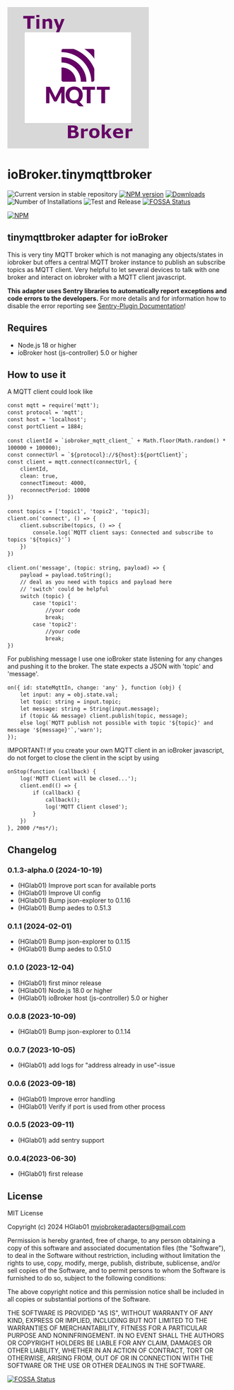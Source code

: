 ![Logo](admin/tinymqttbroker.png)
# ioBroker.tinymqttbroker

![Current version in stable repository](https://iobroker.live/badges/tinymqttbroker-stable.svg)
[![NPM version](https://img.shields.io/npm/v/iobroker.tinymqttbroker.svg)](https://www.npmjs.com/package/iobroker.tinymqttbroker)
[![Downloads](https://img.shields.io/npm/dm/iobroker.tinymqttbroker.svg)](https://www.npmjs.com/package/iobroker.tinymqttbroker)
![Number of Installations](https://iobroker.live/badges/tinymqttbroker-installed.svg)
![Test and Release](https://github.com/HGlab01/ioBroker.tinymqttbroker/workflows/Test%20and%20Release/badge.svg)
[![FOSSA Status](https://app.fossa.com/api/projects/git%2Bgithub.com%2FHGlab01%2FioBroker.tinyMQTTbroker.svg?type=shield&issueType=license)](https://app.fossa.com/projects/git%2Bgithub.com%2FHGlab01%2FioBroker.tinyMQTTbroker?ref=badge_shield&issueType=license)

[![NPM](https://nodei.co/npm/iobroker.tinymqttbroker.png?downloads=true)](https://nodei.co/npm/iobroker.tinymqttbroker/)

## tinymqttbroker adapter for ioBroker

This is very tiny MQTT broker which is not managing any objects/states in iobroker but offers a central MQTT broker instance to publish an subscribe topics as MQTT client. Very helpful to let several devices to talk with one broker and interact on iobroker with a MQTT client javascript.

**This adapter uses Sentry libraries to automatically report exceptions and code errors to the developers.** For more details and for information how to disable the error reporting see [Sentry-Plugin Documentation](https://github.com/ioBroker/plugin-sentry#plugin-sentry)!

## Requires
* Node.js 18 or higher
* ioBroker host (js-controller) 5.0 or higher

## How to use it
A MQTT client could look like
```
const mqtt = require('mqtt');
const protocol = 'mqtt';
const host = 'localhost';
const portClient = 1884;

const clientId = `iobroker_mqtt_client_` + Math.floor(Math.random() * 100000 + 100000);
const connectUrl = `${protocol}://${host}:${portClient}`;
const client = mqtt.connect(connectUrl, {
    clientId,
    clean: true,
    connectTimeout: 4000,
    reconnectPeriod: 10000
})

const topics = ['topic1', 'topic2', 'topic3];
client.on('connect', () => {
    client.subscribe(topics, () => {
        console.log(`MQTT client says: Connected and subscribe to topics '${topics}'`)
    })
})

client.on('message', (topic: string, payload) => {
    payload = payload.toString();
    // deal as you need with topics and payload here
    // 'switch' could be helpful
    switch (topic) {
        case 'topic1':
            //your code
            break;
        case 'topic2':
            //your code
            break;
})
```

For publishing message I use one ioBroker state listening for any changes and pushing it to the broker.
The state expects a JSON with 'topic' and 'message'.
```
on({ id: stateMqttIn, change: 'any' }, function (obj) {
    let input: any = obj.state.val;
    let topic: string = input.topic;
    let message: string = String(input.message);
    if (topic && message) client.publish(topic, message);
    else log(`MQTT publish not possible with topic '${topic}' and message '${message}'`,'warn');
});
```
IMPORTANT! If you create your own MQTT client in an ioBroker javascript, do not forget to close the client in the scipt by using
```
onStop(function (callback) {
    log('MQTT Client will be closed...');
    client.end(() => {
        if (callback) {
            callback();
            log('MQTT Client closed');
        }
    })
}, 2000 /*ms*/);
```

## Changelog
<!--
	Placeholder for the next version (at the beginning of the line):
	### **WORK IN PROGRESS**
-->
### 0.1.3-alpha.0 (2024-10-19)
* (HGlab01) Improve port scan for available ports
* (HGlab01) Improve UI config
* (HGlab01) Bump json-explorer to 0.1.16
* (HGlab01) Bump aedes to 0.51.3

### 0.1.1 (2024-02-01)
* (HGlab01) Bump json-explorer to 0.1.15
* (HGlab01) Bump aedes to 0.51.0

### 0.1.0 (2023-12-04)
* (HGlab01) first minor release
* (HGlab01) Node.js 18.0 or higher
* (HGlab01) ioBroker host (js-controller) 5.0 or higher

### 0.0.8 (2023-10-09)
* (HGlab01) Bump json-explorer to 0.1.14

### 0.0.7 (2023-10-05)
* (HGlab01) add logs for "address already in use"-issue

### 0.0.6 (2023-09-18)
* (HGlab01) Improve error handling
* (HGlab01) Verify if port is used from other process

### 0.0.5 (2023-09-11)
* (HGlab01) add sentry support

### 0.0.4(2023-06-30)
* (HGlab01) first release

## License
MIT License

Copyright (c) 2024 HGlab01 <myiobrokeradapters@gmail.com>

Permission is hereby granted, free of charge, to any person obtaining a copy
of this software and associated documentation files (the "Software"), to deal
in the Software without restriction, including without limitation the rights
to use, copy, modify, merge, publish, distribute, sublicense, and/or sell
copies of the Software, and to permit persons to whom the Software is
furnished to do so, subject to the following conditions:

The above copyright notice and this permission notice shall be included in all
copies or substantial portions of the Software.

THE SOFTWARE IS PROVIDED "AS IS", WITHOUT WARRANTY OF ANY KIND, EXPRESS OR
IMPLIED, INCLUDING BUT NOT LIMITED TO THE WARRANTIES OF MERCHANTABILITY,
FITNESS FOR A PARTICULAR PURPOSE AND NONINFRINGEMENT. IN NO EVENT SHALL THE
AUTHORS OR COPYRIGHT HOLDERS BE LIABLE FOR ANY CLAIM, DAMAGES OR OTHER
LIABILITY, WHETHER IN AN ACTION OF CONTRACT, TORT OR OTHERWISE, ARISING FROM,
OUT OF OR IN CONNECTION WITH THE SOFTWARE OR THE USE OR OTHER DEALINGS IN THE
SOFTWARE.

[![FOSSA Status](https://app.fossa.com/api/projects/git%2Bgithub.com%2FHGlab01%2FioBroker.tinyMQTTbroker.svg?type=large&issueType=license)](https://app.fossa.com/projects/git%2Bgithub.com%2FHGlab01%2FioBroker.tinyMQTTbroker?ref=badge_large&issueType=license)
